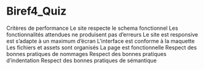 # Biref4_Quiz

Critères de performance
Le site respecte le schema fonctionnel
Les fonctionnalités attendues ne produisent pas d’erreurs
Le site est responsive est s’adapte à un maximum d’écran
L'interface est conforme à la maquette
Les fichiers et assets sont organisés
La page est fonctionnelle
Respect des bonnes pratiques de nommages
Respect des bonnes pratiques d’indentation
Respect des bonnes pratiques de sémantique
